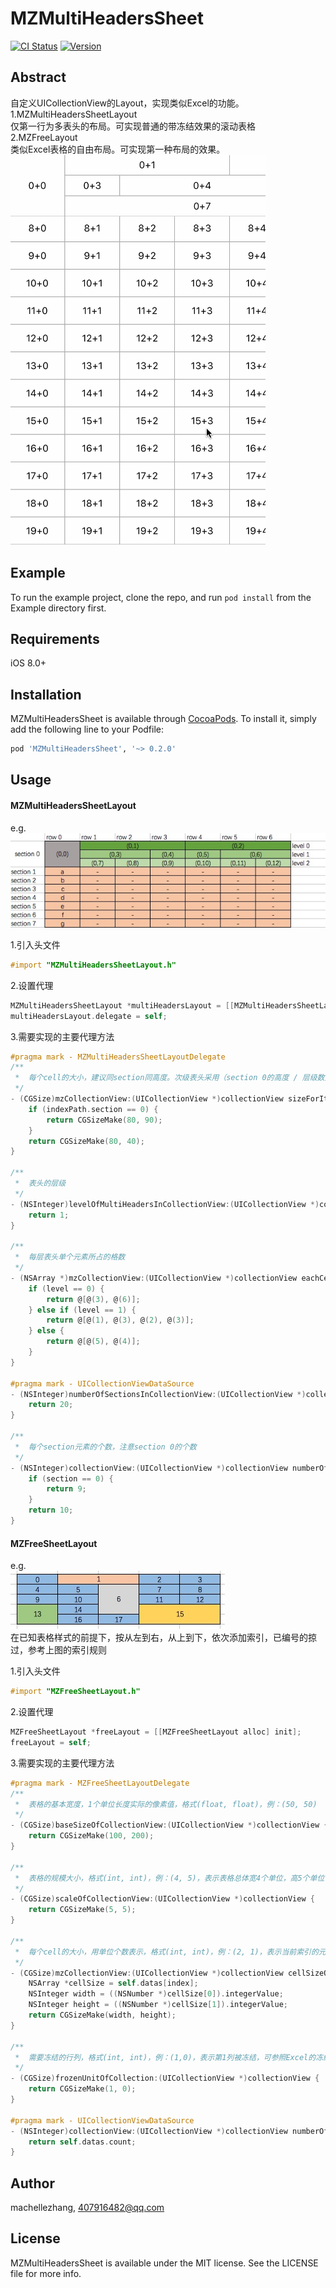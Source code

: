 # MZMultiHeadersSheet

[![CI Status](http://img.shields.io/travis/machellezhang/MZMultiHeadersSheet.svg?style=flat)](https://travis-ci.org/machellezhang/MZMultiHeadersSheet)
[![Version](https://img.shields.io/cocoapods/v/MZMultiHeadersSheet.svg?style=flat)](http://cocoapods.org/pods/MZMultiHeadersSheet)

## Abstract

自定义UICollectionView的Layout，实现类似Excel的功能。<br>
1.MZMultiHeadersSheetLayout<br>
仅第一行为多表头的布局。可实现普通的带冻结效果的滚动表格<br>
2.MZFreeLayout<br>
类似Excel表格的自由布局。可实现第一种布局的效果。<br>
![Multi_Headers.gif](/Pictures/multi_header.gif)

## Example

To run the example project, clone the repo, and run `pod install` from the Example directory first.

## Requirements

iOS 8.0+

## Installation

MZMultiHeadersSheet is available through [CocoaPods](http://cocoapods.org). To install
it, simply add the following line to your Podfile:

```ruby
pod 'MZMultiHeadersSheet', '~> 0.2.0'
```

## Usage<br>
#### MZMultiHeadersSheetLayout<br>
e.g.<br>
![demo_sheet.png](/Pictures/demo_sheet.png)

1.引入头文件

```Objective-C
#import "MZMultiHeadersSheetLayout.h"
```

2.设置代理

```Objective-C
MZMultiHeadersSheetLayout *multiHeadersLayout = [[MZMultiHeadersSheetLayout alloc] init];
multiHeadersLayout.delegate = self;
```

3.需要实现的主要代理方法

```Objective-C
#pragma mark - MZMultiHeadersSheetLayoutDelegate
/**
 *  每个cell的大小，建议同section同高度。次级表头采用（section 0的高度 / 层级数），请适当调整
 */
- (CGSize)mzCollectionView:(UICollectionView *)collectionView sizeForItemAtIndexPath:(NSIndexPath *)indexPath {
    if (indexPath.section == 0) {
        return CGSizeMake(80, 90);
    }
    return CGSizeMake(80, 40);
}

/**
 *  表头的层级
 */
- (NSInteger)levelOfMultiHeadersInCollectionView:(UICollectionView *)collectionView {
    return 1;
}

/**
 *  每层表头单个元素所占的格数
 */
- (NSArray *)mzCollectionView:(UICollectionView *)collectionView eachCellWidthOfLevel:(NSInteger)level {
    if (level == 0) {
        return @[@(3), @(6)];
    } else if (level == 1) {
        return @[@(1), @(3), @(2), @(3)];
    } else {
        return @[@(5), @(4)];
    }
}

#pragma mark - UICollectionViewDataSource
- (NSInteger)numberOfSectionsInCollectionView:(UICollectionView *)collectionView {
    return 20;
}

/**
 *  每个section元素的个数，注意section 0的个数
 */
- (NSInteger)collectionView:(UICollectionView *)collectionView numberOfItemsInSection:(NSInteger)section {
    if (section == 0) {
        return 9;
    }
    return 10;
}
```

#### MZFreeSheetLayout<br>
e.g.<br>
![free_layout.png](/Pictures/free_layout.png)<br>
在已知表格样式的前提下，按从左到右，从上到下，依次添加索引，已编号的掠过，参考上图的索引规则<br>

1.引入头文件

```Objective-C
#import "MZFreeSheetLayout.h"
```

2.设置代理

```Objective-C
MZFreeSheetLayout *freeLayout = [[MZFreeSheetLayout alloc] init];
freeLayout = self;
```

3.需要实现的主要代理方法

```Objective-C
#pragma mark - MZFreeSheetLayoutDelegate
/**
 *  表格的基本宽度，1个单位长度实际的像素值，格式(float, float)，例：(50, 50)
 */
- (CGSize)baseSizeOfCollectionView:(UICollectionView *)collectionView {
    return CGSizeMake(100, 200);
}

/**
 *  表格的规模大小，格式(int, int)，例：(4, 5)，表示表格总体宽4个单位，高5个单位
 */
- (CGSize)scaleOfCollectionView:(UICollectionView *)collectionView {
    return CGSizeMake(5, 5);
}

/**
 *  每个cell的大小，用单位个数表示，格式(int, int)，例：(2, 1)，表示当前索引的元素宽2个单位，高1个单位
 */
- (CGSize)mzCollectionView:(UICollectionView *)collectionView cellSizeOfIndex:(NSInteger)index {
    NSArray *cellSize = self.datas[index];
    NSInteger width = ((NSNumber *)cellSize[0]).integerValue;
    NSInteger height = ((NSNumber *)cellSize[1]).integerValue;
    return CGSizeMake(width, height);
}

/**
 *  需要冻结的行列，格式(int, int)，例：(1,0)，表示第1列被冻结，可参照Excel的冻结规则
 */
- (CGSize)frozenUnitOfCollection:(UICollectionView *)collectionView {
    return CGSizeMake(1, 0);
}

#pragma mark - UICollectionViewDataSource
- (NSInteger)collectionView:(UICollectionView *)collectionView numberOfItemsInSection:(NSInteger)section {
    return self.datas.count;
}
```

## Author

machellezhang, 407916482@qq.com

## License

MZMultiHeadersSheet is available under the MIT license. See the LICENSE file for more info.
